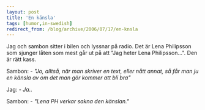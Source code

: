 ```yaml
---
layout: post
title: 'En känsla'
tags: [humor,in-swedish]
redirect_from: /blog/archive/2006/07/17/en-knsla
---
```


Jag och sambon sitter i bilen och lyssnar på radio. Det är Lena
Philipsson som sjunger låten som mest går ut på att "Jag heter Lena
Philipsson...". Den är rätt kass.

Sambon: - *"Jo, alltså, när man skriver en text, eller nått annat, så
får man ju en känsla av om det man gör kommer att bli bra"*

Jag: - *Ja..*

Sambon: - *"Lena PH verkar sakna den känslan."*

